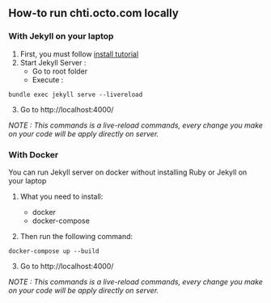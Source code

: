 ## How-to run chti.octo.com locally
### With Jekyll on your laptop
1. First, you must follow [install tutorial](https://github.com/octo-technology/chti.octo.com/tree/master/docs/how-to-install.md)
2. Start Jekyll Server :
   - Go to root folder
   - Execute :
```
bundle exec jekyll serve --livereload
```
3. Go to http://localhost:4000/

_NOTE : This commands is a live-reload commands, every change you make on your code will be apply directly on server._


### With Docker
You can run Jekyll server on docker without installing Ruby or Jekyll on your laptop

1. What you need to install:
   - docker
   - docker-compose

2. Then run the following command:
```
docker-compose up --build
```
3. Go to http://localhost:4000/

_NOTE : This commands is a live-reload commands, every change you make on your code will be apply directly on server._
